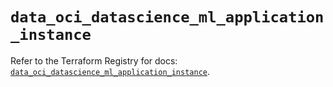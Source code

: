# `data_oci_datascience_ml_application_instance`

Refer to the Terraform Registry for docs: [`data_oci_datascience_ml_application_instance`](https://registry.terraform.io/providers/oracle/oci/7.19.0/docs/data-sources/datascience_ml_application_instance).

